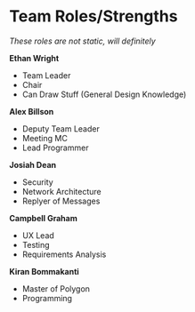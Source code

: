 # Team Roles/Strengths

*These roles are not static, will definitely*

**Ethan Wright**

- Team Leader
- Chair
- Can Draw Stuff (General Design Knowledge)

**Alex Billson**

- Deputy Team Leader
- Meeting MC
- Lead Programmer

**Josiah Dean**

- Security
- Network Architecture
- Replyer of Messages

**Campbell Graham**

- UX Lead
- Testing
- Requirements Analysis

**Kiran Bommakanti**

- Master of Polygon
- Programming